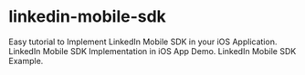 # linkedin-mobile-sdk
Easy tutorial to Implement LinkedIn Mobile SDK in your iOS Application. LinkedIn Mobile SDK Implementation in iOS App Demo. LinkedIn Mobile SDK Example.

